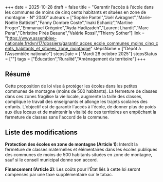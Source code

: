 +++
date = 2025-10-28
draft = false
title = "Garantir l’accès à l’école dans les communes de moins de cinq cents habitants et situées en zone de montagne - N° 2040"
auteurs = ["Sophie Pantel","Joël Aviragnet","Marie-Noëlle Battistel","Fanny Dombre Coste","Inaki Echaniz","Martine Froger","Emmanuel Grégoire","Ayda Hadizadeh","Laurent Lhardit","Marc Pena","Christine Pirès Beaune","Valérie Rossi","Thierry Sother"]
link = "https://www.assemblee-nationale.fr/dyn/17/dossiers/garantir_acces_ecole_communes_moins_cinq_cents_habitants_et_situees_zone_montagne"
stepsName = ["Dépôt à l'Assemblée nationale"]
stepsDate = ["Mardi 28 octobre 2025"]
stepsStatus = [""]
tags = ["Éducation","Ruralité","Aménagement du territoire"]
+++

## Résumé

Cette proposition de loi vise à protéger les écoles dans les petites communes de montagne (moins de 500 habitants). La fermeture de classes dans ces zones fragilise la vie locale, augmente la taille des classes, complique le travail des enseignants et allonge les trajets scolaires des enfants. L'objectif est de garantir l'accès à l'école, de donner plus de poids aux élus locaux et de maintenir la vitalité de ces territoires en empêchant la fermeture de classes sans l'accord de la commune.

## Liste des modifications

**Protection des écoles en zone de montagne (Article 1)**: Interdit la fermeture de classes maternelles et élémentaires dans les écoles publiques des communes de moins de 500 habitants situées en zone de montagne, sauf si le conseil municipal donne son accord.

**Financement (Article 2)**: Les coûts pour l'État liés à cette loi seront compensés par une taxe supplémentaire sur le tabac.
